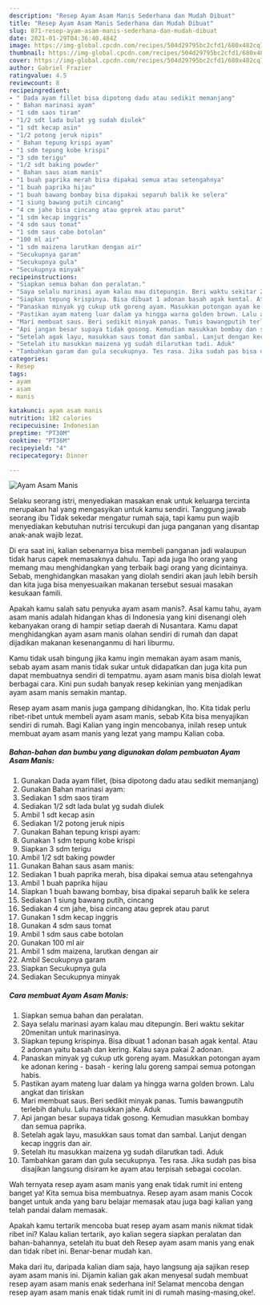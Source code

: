 ```yaml
---
description: "Resep Ayam Asam Manis Sederhana dan Mudah Dibuat"
title: "Resep Ayam Asam Manis Sederhana dan Mudah Dibuat"
slug: 871-resep-ayam-asam-manis-sederhana-dan-mudah-dibuat
date: 2021-01-29T04:36:40.484Z
image: https://img-global.cpcdn.com/recipes/504d29795bc2cfd1/680x482cq70/ayam-asam-manis-foto-resep-utama.jpg
thumbnail: https://img-global.cpcdn.com/recipes/504d29795bc2cfd1/680x482cq70/ayam-asam-manis-foto-resep-utama.jpg
cover: https://img-global.cpcdn.com/recipes/504d29795bc2cfd1/680x482cq70/ayam-asam-manis-foto-resep-utama.jpg
author: Gabriel Frazier
ratingvalue: 4.5
reviewcount: 8
recipeingredient:
- " Dada ayam fillet bisa dipotong dadu atau sedikit memanjang"
- " Bahan marinasi ayam"
- "1 sdm saos tiram"
- "1/2 sdt lada bulat yg sudah diulek"
- "1 sdt kecap asin"
- "1/2 potong jeruk nipis"
- " Bahan tepung krispi ayam"
- "1 sdm tepung kobe krispi"
- "3 sdm terigu"
- "1/2 sdt baking powder"
- " Bahan saus asam manis"
- "1 buah paprika merah bisa dipakai semua atau setengahnya"
- "1 buah paprika hijau"
- "1 buah bawang bombay bisa dipakai separuh balik ke selera"
- "1 siung bawang putih cincang"
- "4 cm jahe bisa cincang atau geprek atau parut"
- "1 sdm kecap inggris"
- "4 sdm saus tomat"
- "1 sdm saus cabe botolan"
- "100 ml air"
- "1 sdm maizena larutkan dengan air"
- "Secukupnya garam"
- "Secukupnya gula"
- "Secukupnya minyak"
recipeinstructions:
- "Siapkan semua bahan dan peralatan."
- "Saya selalu marinasi ayam kalau mau ditepungin. Beri waktu sekitar 20menitan untuk marinasinya."
- "Siapkan tepung krispinya. Bisa dibuat 1 adonan basah agak kental. Atau 2 adonan yaitu basah dan kering. Kalau saya pakai 2 adonan."
- "Panaskan minyak yg cukup utk goreng ayam. Masukkan potongan ayam ke adonan kering - basah - kering lalu goreng sampai semua potongan habis."
- "Pastikan ayam mateng luar dalam ya hingga warna golden brown. Lalu angkat dan tiriskan"
- "Mari membuat saus. Beri sedikit minyak panas. Tumis bawangputih terlebih dahulu. Lalu masukkan jahe. Aduk"
- "Api jangan besar supaya tidak gosong. Kemudian masukkan bombay dan semua paprika."
- "Setelah agak layu, masukkan saus tomat dan sambal. Lanjut dengan kecap inggris dan air."
- "Setelah itu masukkan maizena yg sudah dilarutkan tadi. Aduk"
- "Tambahkan garam dan gula secukupnya. Tes rasa. Jika sudah pas bisa disajikan langsung disiram ke ayam atau terpisah sebagai cocolan."
categories:
- Resep
tags:
- ayam
- asam
- manis

katakunci: ayam asam manis 
nutrition: 182 calories
recipecuisine: Indonesian
preptime: "PT30M"
cooktime: "PT36M"
recipeyield: "4"
recipecategory: Dinner

---
```



![Ayam Asam Manis](https://img-global.cpcdn.com/recipes/504d29795bc2cfd1/680x482cq70/ayam-asam-manis-foto-resep-utama.jpg)

Selaku seorang istri, menyediakan masakan enak untuk keluarga tercinta merupakan hal yang mengasyikan untuk kamu sendiri. Tanggung jawab seorang ibu Tidak sekedar mengatur rumah saja, tapi kamu pun wajib menyediakan kebutuhan nutrisi tercukupi dan juga panganan yang disantap anak-anak wajib lezat.

Di era  saat ini, kalian sebenarnya bisa membeli panganan jadi walaupun tidak harus capek memasaknya dahulu. Tapi ada juga lho orang yang memang mau menghidangkan yang terbaik bagi orang yang dicintainya. Sebab, menghidangkan masakan yang diolah sendiri akan jauh lebih bersih dan kita juga bisa menyesuaikan makanan tersebut sesuai masakan kesukaan famili. 



Apakah kamu salah satu penyuka ayam asam manis?. Asal kamu tahu, ayam asam manis adalah hidangan khas di Indonesia yang kini disenangi oleh kebanyakan orang di hampir setiap daerah di Nusantara. Kamu dapat menghidangkan ayam asam manis olahan sendiri di rumah dan dapat dijadikan makanan kesenanganmu di hari liburmu.

Kamu tidak usah bingung jika kamu ingin memakan ayam asam manis, sebab ayam asam manis tidak sukar untuk didapatkan dan juga kita pun dapat membuatnya sendiri di tempatmu. ayam asam manis bisa diolah lewat berbagai cara. Kini pun sudah banyak resep kekinian yang menjadikan ayam asam manis semakin mantap.

Resep ayam asam manis juga gampang dihidangkan, lho. Kita tidak perlu ribet-ribet untuk membeli ayam asam manis, sebab Kita bisa menyajikan sendiri di rumah. Bagi Kalian yang ingin mencobanya, inilah resep untuk membuat ayam asam manis yang lezat yang mampu Kalian coba.

<!--inarticleads1-->

##### Bahan-bahan dan bumbu yang digunakan dalam pembuatan Ayam Asam Manis:

1. Gunakan  Dada ayam fillet, (bisa dipotong dadu atau sedikit memanjang)
1. Gunakan  Bahan marinasi ayam:
1. Sediakan 1 sdm saos tiram
1. Sediakan 1/2 sdt lada bulat yg sudah diulek
1. Ambil 1 sdt kecap asin
1. Sediakan 1/2 potong jeruk nipis
1. Gunakan  Bahan tepung krispi ayam:
1. Gunakan 1 sdm tepung kobe krispi
1. Siapkan 3 sdm terigu
1. Ambil 1/2 sdt baking powder
1. Gunakan  Bahan saus asam manis:
1. Sediakan 1 buah paprika merah, bisa dipakai semua atau setengahnya
1. Ambil 1 buah paprika hijau
1. Siapkan 1 buah bawang bombay, bisa dipakai separuh balik ke selera
1. Sediakan 1 siung bawang putih, cincang
1. Sediakan 4 cm jahe, bisa cincang atau geprek atau parut
1. Gunakan 1 sdm kecap inggris
1. Gunakan 4 sdm saus tomat
1. Ambil 1 sdm saus cabe botolan
1. Gunakan 100 ml air
1. Ambil 1 sdm maizena, larutkan dengan air
1. Ambil Secukupnya garam
1. Siapkan Secukupnya gula
1. Sediakan Secukupnya minyak




<!--inarticleads2-->

##### Cara membuat Ayam Asam Manis:

1. Siapkan semua bahan dan peralatan.
1. Saya selalu marinasi ayam kalau mau ditepungin. Beri waktu sekitar 20menitan untuk marinasinya.
1. Siapkan tepung krispinya. Bisa dibuat 1 adonan basah agak kental. Atau 2 adonan yaitu basah dan kering. Kalau saya pakai 2 adonan.
1. Panaskan minyak yg cukup utk goreng ayam. Masukkan potongan ayam ke adonan kering - basah - kering lalu goreng sampai semua potongan habis.
1. Pastikan ayam mateng luar dalam ya hingga warna golden brown. Lalu angkat dan tiriskan
1. Mari membuat saus. Beri sedikit minyak panas. Tumis bawangputih terlebih dahulu. Lalu masukkan jahe. Aduk
1. Api jangan besar supaya tidak gosong. Kemudian masukkan bombay dan semua paprika.
1. Setelah agak layu, masukkan saus tomat dan sambal. Lanjut dengan kecap inggris dan air.
1. Setelah itu masukkan maizena yg sudah dilarutkan tadi. Aduk
1. Tambahkan garam dan gula secukupnya. Tes rasa. Jika sudah pas bisa disajikan langsung disiram ke ayam atau terpisah sebagai cocolan.




Wah ternyata resep ayam asam manis yang enak tidak rumit ini enteng banget ya! Kita semua bisa membuatnya. Resep ayam asam manis Cocok banget untuk anda yang baru belajar memasak atau juga bagi kalian yang telah pandai dalam memasak.

Apakah kamu tertarik mencoba buat resep ayam asam manis nikmat tidak ribet ini? Kalau kalian tertarik, ayo kalian segera siapkan peralatan dan bahan-bahannya, setelah itu buat deh Resep ayam asam manis yang enak dan tidak ribet ini. Benar-benar mudah kan. 

Maka dari itu, daripada kalian diam saja, hayo langsung aja sajikan resep ayam asam manis ini. Dijamin kalian gak akan menyesal sudah membuat resep ayam asam manis enak sederhana ini! Selamat mencoba dengan resep ayam asam manis enak tidak rumit ini di rumah masing-masing,oke!.

